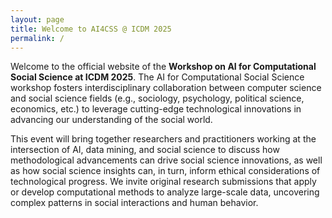 ```yaml
---
layout: page
title: Welcome to AI4CSS @ ICDM 2025
permalink: /
---
```


Welcome to the official website of the **Workshop on AI for Computational Social Science at ICDM 2025**. The AI for Computational Social Science workshop fosters interdisciplinary collaboration between computer science and social science fields (e.g., sociology, psychology, political science, economics, etc.) to leverage cutting-edge technological innovations in advancing our understanding of the social world.

This event will bring together researchers and practitioners working at the intersection of AI, data mining, and social science to discuss how methodological advancements can drive social science innovations, as well as how social science insights can, in turn, inform ethical considerations of technological progress. We invite original research submissions that apply or develop computational methods to analyze large-scale data, uncovering complex patterns in social interactions and human behavior. 
